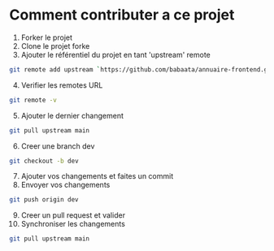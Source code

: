 # Comment contributer a ce projet

1. Forker le projet
2. Clone le projet forke
3. Ajouter le référentiel du projet en tant 'upstream' remote

```sh
git remote add upstream `https://github.com/babaata/annuaire-frontend.git`
```

4. Verifier les remotes URL

```sh
git remote -v
```

5. Ajouter le dernier changement

```sh
git pull upstream main
```

6. Creer une branch dev

```sh
git checkout -b dev
```

7. Ajouter vos changements et faites un commit
8. Envoyer vos changements

```sh
git push origin dev
```

9. Creer un pull request et valider
12. Synchroniser les changements

```sh
git pull upstream main
```

